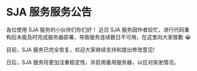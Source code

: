 # SJA 服务服务公告

各位使用 SJA 服务的小伙伴们你们好！ 近日 SJA 服务因作者较忙，进行代码重构后未能及时完成服务器部署，导致服务连续数日不可用，在这里向大家致歉 😭️

目前，SJA 服务已完全恢复，欢迎大家继续支持和提出修改意见!

日后，SJA 服务将更加注重稳定性，并启用备用服务器，以应对突发情况。